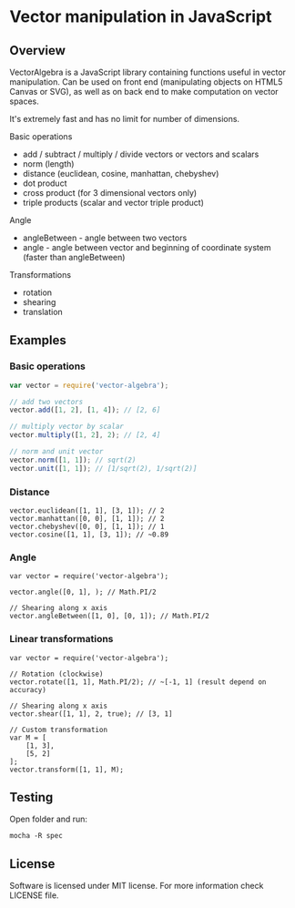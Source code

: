 # Vector manipulation in JavaScript

## Overview

VectorAlgebra is a JavaScript library containing functions useful in vector manipulation.
Can be used on front end (manipulating objects on HTML5 Canvas or SVG),
as well as on back end to make computation on vector spaces.

It's extremely fast and has no limit for number of dimensions.

Basic operations
* add / subtract / multiply / divide vectors or vectors and scalars
* norm (length)
* distance (euclidean, cosine, manhattan, chebyshev)
* dot product
* cross product (for 3 dimensional vectors only)
* triple products (scalar and vector triple product)

Angle
* angleBetween - angle between two vectors
* angle - angle between vector and beginning of coordinate system (faster than angleBetween)

Transformations
* rotation
* shearing
* translation

## Examples

### Basic operations
```js
var vector = require('vector-algebra');

// add two vectors
vector.add([1, 2], [1, 4]); // [2, 6]

// multiply vector by scalar
vector.multiply([1, 2], 2); // [2, 4]

// norm and unit vector
vector.norm([1, 1]); // sqrt(2)
vector.unit([1, 1]); // [1/sqrt(2), 1/sqrt(2)]
```

### Distance
```
vector.euclidean([1, 1], [3, 1]); // 2
vector.manhattan([0, 0], [1, 1]); // 2
vector.chebyshev([0, 0], [1, 1]); // 1
vector.cosine([1, 1], [3, 1]); // ~0.89
```

### Angle

```
var vector = require('vector-algebra');

vector.angle([0, 1], ); // Math.PI/2

// Shearing along x axis
vector.angleBetween([1, 0], [0, 1]); // Math.PI/2
```

### Linear transformations

```
var vector = require('vector-algebra');

// Rotation (clockwise)
vector.rotate([1, 1], Math.PI/2); // ~[-1, 1] (result depend on accuracy)

// Shearing along x axis
vector.shear([1, 1], 2, true); // [3, 1]

// Custom transformation
var M = [
    [1, 3],
    [5, 2]
];
vector.transform([1, 1], M);
```

## Testing

Open folder and run:
```
mocha -R spec
```

## License

Software is licensed under MIT license.
For more information check LICENSE file.
